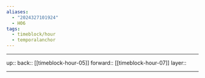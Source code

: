 ```yaml
---
aliases:
  - "2024327101924"
  - H06
tags:
  - timeblock/hour
  - temporalanchor
---
```




***

up:: 
back:: [[timeblock-hour-05]]
forward:: [[timeblock-hour-07]]
layer:: 

***
